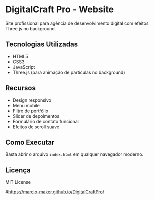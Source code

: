# DigitalCraft Pro - Website

Site profissional para agência de desenvolvimento digital com efeitos Three.js no background.

## Tecnologias Utilizadas
- HTML5
- CSS3
- JavaScript
- Three.js (para animação de partículas no background)

## Recursos
- Design responsivo
- Menu mobile
- Filtro de portfólio
- Slider de depoimentos
- Formulário de contato funcional
- Efeitos de scroll suave

## Como Executar
Basta abrir o arquivo `index.html` em qualquer navegador moderno.

## Licença
MIT License

#https://marcio-maker.github.io/DigitalCraftPro/
